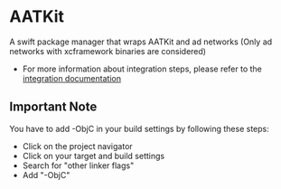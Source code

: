 # AATKit

A swift package manager that wraps AATKit and ad networks (Only ad networks with xcframework binaries are considered)

* For more information about integration steps, please refer to the [integration documentation](https://aatkit.gitbook.io/ios-integration/start/setup/swift-package-manager) 

## Important Note
You have to add -ObjC in your build settings by following these steps:

* Click on the project navigator
* Click on your target and build settings
* Search for "other linker flags"
* Add "-ObjC"
